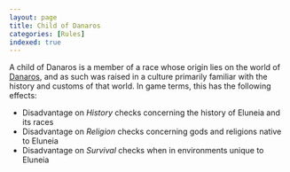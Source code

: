 ```yaml
---
layout: page
title: Child of Danaros
categories: [Rules]
indexed: true
---
```


A child of Danaros is a member of a race whose origin lies on the world of [Danaros](/locations/danaros), and as such was raised in a culture primarily familiar with the history and customs of that world. In game terms, this has the following effects:

- Disadvantage on _History_ checks concerning the history of Eluneia and its races
- Disadvantage on _Religion_ checks concerning gods and religions native to Eluneia
- Disadvantage on _Survival_ checks when in environments unique to Eluneia
